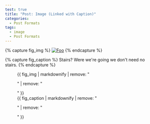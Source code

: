 ```yaml
---
test: true
title: "Post: Image (Linked with Caption)"
categories:
  - Post Formats
tags:
  - image
  - Post Formats
---
```


{% capture fig_img %}
[![Foo](https://farm5.staticflickr.com/4134/4940462712_7c28420b27_b.jpg)](https://flic.kr/p/8wzarA)
{% endcapture %}

{% capture fig_caption %} Stairs? Were we're going we don't need no stairs.
{% endcapture %}

<figure>
  {{ fig_img | markdownify | remove: "<p>" | remove: "</p>" }}
  <figcaption>{{ fig_caption | markdownify | remove: "<p>" | remove: "</p>" }}</figcaption>
</figure>
